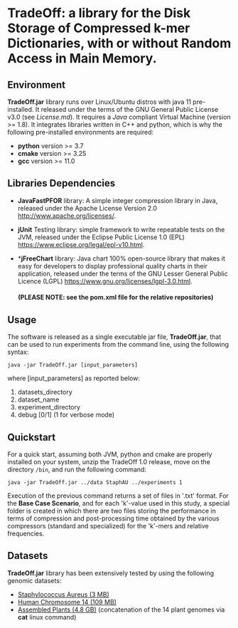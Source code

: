 # TradeOff: a library for the Disk Storage of Compressed k-mer Dictionaries, with or without Random Access in Main Memory.

## Environment

**TradeOff.jar** library runs over Linux/Ubuntu distros with java 11 pre-installed. It released under the terms of the GNU General Public License v3.0 (see *License.md*). It requires a *Java* compliant Virtual Machine (version >= 1.8).  It integrates libraries written in C++ and python, which is why the following pre-installed environments are required: 

- **python** version >= 3.7
- **cmake** version >= 3.25
- **gcc** version >= 11.0


## Libraries Dependencies

- **JavaFastPFOR** library: A simple integer compression library in Java, released under the Apache License Version 2.0 http://www.apache.org/licenses/.

- **jUnit** Testing library: simple framework to write repeatable tests on the JVM, released under the Eclipse Public License 1.0 (EPL) https://www.eclipse.org/legal/epl-v10.html. 

- ***jFreeChart** library: Java chart 100% open-source library that makes it easy for developers to display professional quality charts in their application, released under the terms of the GNU Lesser General Public Licence (LGPL) https://www.gnu.org/licenses/lgpl-3.0.html.

  #### (PLEASE NOTE: see the pom.xml file for the relative repositories)


## Usage

The software is released as a single executable jar file, **TradeOff.jar**, that can be used to run experiments from the command line, using the following syntax:

`java -jar TradeOff.jar [input_parameters]`

where [input_parameters] as reported below:
1) datasets_directory
2) dataset_name 
3) experiment_directory 
4) debug [0/1] (1 for verbose mode)


## Quickstart
For a quick start, assuming both JVM, python and cmake are properly installed on your system, unzip the TradeOff 1.0 release, move on the directory `/bin`, and run the following command:

`java -jar TradeOff.jar ../data StaphAU ../experiments 1`

Execution of the previous command returns a set of files in '.txt' format. For the **Base Case Scenario**, and for each 'k'-value used in this study, a special folder is created in which there are two files storing the performance in terms of compression and post-processing time obtained by the various compressors (standard and specialized) for the 'k'-mers and relative frequencies.



## Datasets

**TradeOff.jar** library has been extensively tested by using the following genomic datasets:
- [Staphylococcus Aureus (3 MB)](https://www.ncbi.nlm.nih.gov/nuccore/NC_010079.1?report=fasta)
- [Human Chromosome 14 (109 MB)](https://www.ncbi.nlm.nih.gov/assembly/GCF_000001405.14/)
- [Assembled Plants (4.8 GB)](http://afproject.org/media/genome/std/assembled/plants/dataset/assembled-plants.zip) (concatenation of the 14 plant genomes via **cat** linux command)

